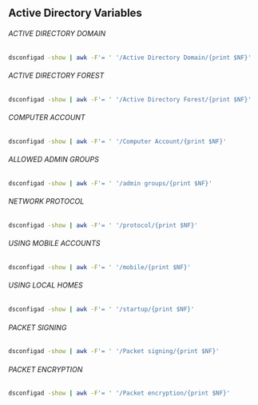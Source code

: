 ## Active Directory Variables

###### ACTIVE DIRECTORY DOMAIN
```bash
dsconfigad -show | awk -F'= ' '/Active Directory Domain/{print $NF}'
```

###### ACTIVE DIRECTORY FOREST
```bash
dsconfigad -show | awk -F'= ' '/Active Directory Forest/{print $NF}'
```

###### COMPUTER ACCOUNT
```bash
dsconfigad -show | awk -F'= ' '/Computer Account/{print $NF}'
```

###### ALLOWED ADMIN GROUPS
```bash
dsconfigad -show | awk -F'= ' '/admin groups/{print $NF}'
```

###### NETWORK PROTOCOL
```bash
dsconfigad -show | awk -F'= ' '/protocol/{print $NF}'
```

###### USING MOBILE ACCOUNTS
```bash
dsconfigad -show | awk -F'= ' '/mobile/{print $NF}'
```

###### USING LOCAL HOMES
```bash
dsconfigad -show | awk -F'= ' '/startup/{print $NF}'
```

###### PACKET SIGNING
```bash
dsconfigad -show | awk -F'= ' '/Packet signing/{print $NF}'
```

###### PACKET ENCRYPTION
```bash
dsconfigad -show | awk -F'= ' '/Packet encryption/{print $NF}'
```
